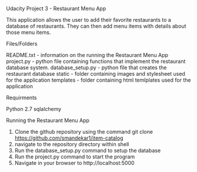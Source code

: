 Udacity Project 3 - Restaurant Menu App 

This application allows the user to add their favorite restaurants to a database of restaurants.  They can then add menu items with details about those menu items.  

Files/Folders 

README.txt - information on the running the Restaurant Menu App
project.py - python file containing functions that implement the restaurant database system.
database_setup.py - python file that creates the restaurant database 
static - folder containing images and stylesheet used for the application
templates - folder containing html temlplates used for the application

Requirments

Python 2.7
sqlalchemy

Running the Restaurant Menu App

1.  Clone the github repository using the command git clone https://github.com/smandekar1/item-catalog
2.  navigate to the repository directory within shell 
3.  Run the database_setup.py command to setup the database 
4.  Run the project.py command to start the program
5.  Navigate in your browser to http://localhost:5000
